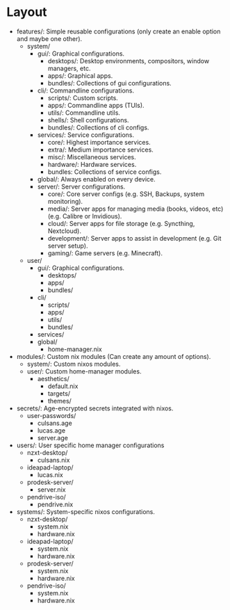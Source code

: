 # Layout

- features/: Simple reusable configurations (only create an enable option and maybe one other).
  - system/
    - gui/: Graphical configurations.
      - desktops/: Desktop environments, compositors, window managers, etc.
      - apps/: Graphical apps.
      - bundles/: Collections of gui configurations.
    - cli/: Commandline configurations.
      - scripts/: Custom scripts.
      - apps/: Commandline apps (TUIs).
      - utils/: Commandline utils.
      - shells/: Shell configurations.
      - bundles/: Collections of cli configs.
    - services/: Service configurations.
      - core/: Highest importance services.
      - extra/: Medium importance services.
      - misc/: Miscellaneous services.
      - hardware/: Hardware services.
      - bundles: Collections of service configs.
    - global/: Always enabled on every device.
    - server/: Server configurations.
      - core/: Core server configs (e.g. SSH, Backups, system monitoring).
      - media/: Server apps for managing media (books, videos, etc) (e.g. Calibre or Invidious).
      - cloud/: Server apps for file storage (e.g. Syncthing, Nextcloud).
      - development/: Server apps to assist in development (e.g. Git server setup).
      - gaming/: Game servers (e.g. Minecraft).
  - user/
    - gui/: Graphical configurations.
      - desktops/
      - apps/
      - bundles/
    - cli/
      - scripts/
      - apps/
      - utils/
      - bundles/
    - services/
    - global/
      - home-manager.nix
- modules/: Custom nix modules (Can create any amount of options).
  - system/: Custom nixos modules.
  - user/: Custom home-manager modules.
    - aesthetics/
      - default.nix
      - targets/
      - themes/
- secrets/: Age-encrypted secrets integrated with nixos.
  - user-passwords/
    - culsans.age
    - lucas.age
    - server.age
- users/: User specific home manager configurations
  - nzxt-desktop/
    - culsans.nix
  - ideapad-laptop/
    - lucas.nix
  - prodesk-server/
    - server.nix
  - pendrive-iso/
    - pendrive.nix
- systems/: System-specific nixos configurations.
  - nzxt-desktop/
    - system.nix
    - hardware.nix
  - ideapad-laptop/
    - system.nix
    - hardware.nix
  - prodesk-server/
    - system.nix
    - hardware.nix
  - pendrive-iso/
    - system.nix
    - hardware.nix

